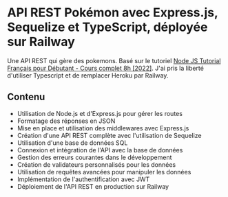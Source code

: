 # API REST Pokémon avec Express.js, Sequelize et TypeScript, déployée sur Railway 

Une API REST qui gère des pokemons. Basé sur le tutoriel [Node JS Tutorial Français pour Débutant - Cours complet 8h [2022]](https://www.youtube.com/watch?v=NRxzvpdduvQ). J'ai pris la liberté d'utiliser Typescript et de remplacer Heroku par Railway.

## Contenu

- Utilisation de Node.js et d'Express.js pour gérer les routes
- Formatage des réponses en JSON
- Mise en place et utilisation des middlewares avec Express.js
- Création d'une API REST complète avec l'utilisation de Sequelize
- Utilisation d'une base de données SQL
- Connexion et intégration de l'API avec la base de données
- Gestion des erreurs courantes dans le développement
- Création de validateurs personnalisés pour les données
- Utilisation de requêtes avancées pour manipuler les données
- Implémentation de l'authentification avec JWT
- Déploiement de l'API REST en production sur Railway


